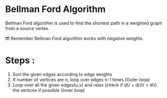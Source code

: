 # Bellman Ford Algorithm

Bellman Ford algorithm is used to find the shortest path in a weighted graph from a source vertex.

❗❗❗ Remember Bellman Ford algorithm works with negative weights.

# Steps :
1. Sort the given edges according to edge weights
2. If number of vertices are n, loop over edges n-1 times (Outer loop)
3. Loop over all the given edges(u,v) and relax (check if dU + dUV < dV) the vertices if possible (Inner loop)
